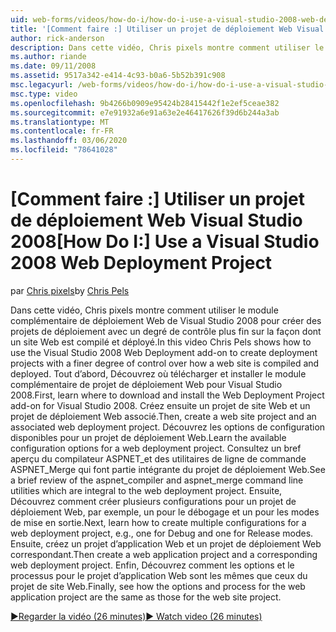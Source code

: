 ```yaml
---
uid: web-forms/videos/how-do-i/how-do-i-use-a-visual-studio-2008-web-deployment-project
title: '[Comment faire :] Utiliser un projet de déploiement Web Visual Studio 2008 | Microsoft Docs'
author: rick-anderson
description: Dans cette vidéo, Chris pixels montre comment utiliser le module complémentaire de déploiement Web de Visual Studio 2008 pour créer des projets de déploiement avec un niveau de contrôle plus fin...
ms.author: riande
ms.date: 09/11/2008
ms.assetid: 9517a342-e414-4c93-b0a6-5b52b391c908
msc.legacyurl: /web-forms/videos/how-do-i/how-do-i-use-a-visual-studio-2008-web-deployment-project
msc.type: video
ms.openlocfilehash: 9b4266b0909e95424b28415442f1e2ef5ceae382
ms.sourcegitcommit: e7e91932a6e91a63e2e46417626f39d6b244a3ab
ms.translationtype: MT
ms.contentlocale: fr-FR
ms.lasthandoff: 03/06/2020
ms.locfileid: "78641028"
---
```

# <a name="how-do-i-use-a-visual-studio-2008-web-deployment-project"></a><span data-ttu-id="88b22-103">[Comment faire :] Utiliser un projet de déploiement Web Visual Studio 2008</span><span class="sxs-lookup"><span data-stu-id="88b22-103">[How Do I:] Use a Visual Studio 2008 Web Deployment Project</span></span>

<span data-ttu-id="88b22-104">par [Chris pixels](https://twitter.com/chrispels)</span><span class="sxs-lookup"><span data-stu-id="88b22-104">by [Chris Pels](https://twitter.com/chrispels)</span></span>

<span data-ttu-id="88b22-105">Dans cette vidéo, Chris pixels montre comment utiliser le module complémentaire de déploiement Web de Visual Studio 2008 pour créer des projets de déploiement avec un degré de contrôle plus fin sur la façon dont un site Web est compilé et déployé.</span><span class="sxs-lookup"><span data-stu-id="88b22-105">In this video Chris Pels shows how to use the Visual Studio 2008 Web Deployment add-on to create deployment projects with a finer degree of control over how a web site is compiled and deployed.</span></span> <span data-ttu-id="88b22-106">Tout d’abord, Découvrez où télécharger et installer le module complémentaire de projet de déploiement Web pour Visual Studio 2008.</span><span class="sxs-lookup"><span data-stu-id="88b22-106">First, learn where to download and install the Web Deployment Project add-on for Visual Studio 2008.</span></span> <span data-ttu-id="88b22-107">Créez ensuite un projet de site Web et un projet de déploiement Web associé.</span><span class="sxs-lookup"><span data-stu-id="88b22-107">Then, create a web site project and an associated web deployment project.</span></span> <span data-ttu-id="88b22-108">Découvrez les options de configuration disponibles pour un projet de déploiement Web.</span><span class="sxs-lookup"><span data-stu-id="88b22-108">Learn the available configuration options for a web deployment project.</span></span> <span data-ttu-id="88b22-109">Consultez un bref aperçu du compilateur ASPNET\_et des utilitaires de ligne de commande ASPNET\_Merge qui font partie intégrante du projet de déploiement Web.</span><span class="sxs-lookup"><span data-stu-id="88b22-109">See a brief review of the aspnet\_compiler and aspnet\_merge command line utilities which are integral to the web deployment project.</span></span> <span data-ttu-id="88b22-110">Ensuite, Découvrez comment créer plusieurs configurations pour un projet de déploiement Web, par exemple, un pour le débogage et un pour les modes de mise en sortie.</span><span class="sxs-lookup"><span data-stu-id="88b22-110">Next, learn how to create multiple configurations for a web deployment project, e.g., one for Debug and one for Release modes.</span></span> <span data-ttu-id="88b22-111">Ensuite, créez un projet d’application Web et un projet de déploiement Web correspondant.</span><span class="sxs-lookup"><span data-stu-id="88b22-111">Then create a web application project and a corresponding web deployment project.</span></span> <span data-ttu-id="88b22-112">Enfin, Découvrez comment les options et le processus pour le projet d’application Web sont les mêmes que ceux du projet de site Web.</span><span class="sxs-lookup"><span data-stu-id="88b22-112">Finally, see how the options and process for the web application project are the same as those for the web site project.</span></span>

[<span data-ttu-id="88b22-113">&#9654;Regarder la vidéo (26 minutes)</span><span class="sxs-lookup"><span data-stu-id="88b22-113">&#9654; Watch video (26 minutes)</span></span>](https://channel9.msdn.com/Blogs/ASP-NET-Site-Videos/how-do-i-use-a-visual-studio-2008-web-deployment-project)
